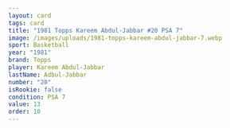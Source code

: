 ```yaml
---
layout: card
tags: card
title: "1981 Topps Kareem Abdul-Jabbar #20 PSA 7"
image: /images/uploads/1981-topps-kareem-abdul-jabbar-7.webp
sport: Basketball
year: "1981"
brand: Topps
player: Kareem Abdul-Jabbar
lastName: Adbul-Jabbar
number: "20"
isRookie: false
condition: PSA 7
value: 13
order: 10
---
```


